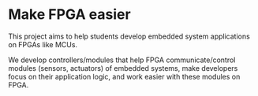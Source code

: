 # Make FPGA easier

This project aims to help students develop embedded system applications on FPGAs like MCUs.  

We develop controllers/modules that help FPGA communicate/control modules (sensors, actuators) of embedded systems, make developers focus on their application logic, and work easier with these modules on FPGA.